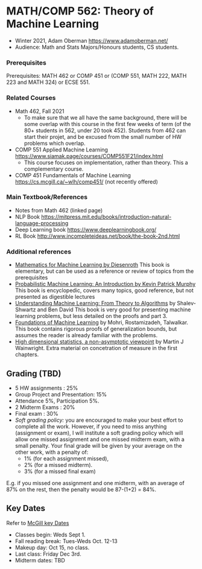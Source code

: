 # MATH/COMP 562: Theory of Machine Learning
- Winter 2021, Adam Oberman https://www.adamoberman.net/
- Audience: Math and Stats Majors/Honours students, CS students.
### Prerequisites
Prerequisites: MATH 462 or COMP 451 or (COMP 551, MATH 222, MATH 223 and MATH 324) or ECSE 551.
### Related Courses
- Math 462, Fall 2021
  - To make sure that we all have the same background, there will be some overlap with this course in the first few weeks of term (of the 80+ students in 562, under 20 took 452).   Students from 462 can start their projet, and be excused from the small number of HW problems which overlap.
- COMP 551 Applied Machine Learning https://www.siamak.page/courses/COMP551F21/index.html
  - This course focuses on implementation, rather than theory.  This a complementary course.
- COMP 451 Fundamentals of Machine Learning  https://cs.mcgill.ca/~wlh/comp451/ (not recently offered)

### Main Textbook/References
- Notes from Math 462 (linked page)
- NLP Book https://mitpress.mit.edu/books/introduction-natural-language-processing
- Deep Learning book  https://www.deeplearningbook.org/
- RL Book http://www.incompleteideas.net/book/the-book-2nd.html
### Additional references
- [Mathematics for Machine Learning by Diesenroth](https://mml-book.github.io/) This book is elementary, but can be used as a reference or review of topics from the prerequisites
- [Probabilistic Machine Learning: An Introduction by Kevin Patrick Murphy](https://probml.github.io/pml-book/book1.html) This book is encyclopedic, covers many topics, good reference, but not presented as digestible lectures
- [Understanding Machine Learning: From Theory to Algorithms](https://www.cs.huji.ac.il/~shais/UnderstandingMachineLearning/) by Shalev-Shwartz and Ben David  This book is very good for presenting machine learning problems, but less detailed on the proofs and part 3.
- [Foundations of Machine Learning](https://cs.nyu.edu/~mohri/mlbook/) by Mohri, Rostamizadeh, Talwalkar. This book contains rigorous proofs of generalization bounds, but assumes the reader is already familiar with the problems.
- [High dimensional statistics, a non-asymptotic viewpoint](https://people.eecs.berkeley.edu/~wainwrig/) by Martin J Wainwright.  Extra material on concetration of measure in the first chapters. 

## Grading (TBD)
- 5 HW assignments : 25%
- Group Project and Presentation: 15%
- Attendance 5%, Participation 5%.
- 2 Midterm Exams : 20%
- Final exam : 30%
- *Soft grading policy:* you are encouraged to make your best effort to complete all the work.  However, if you need to miss anything (assignment or exam), I will institute a soft grading policy which will allow one missed assignment and one missed midterm exam, with a small penalty.  Your final grade will be given by your average on the other work, with a penalty of:
  -   1% (for each assignment missed),
  -   2% (for a missed midterm).   
  -   3% (for a missed final exam)

E.g. if you missed one assignment and one midterm, with an average of 87% on the rest, then the penalty would be 87-(1+2) = 84%.  

## Key Dates
Refer to [McGill key Dates](https://www.mcgill.ca/importantdates/key-dates#Fall_2021)
- Classes begin: Weds Sept 1.
- Fall reading break: Tues-Weds Oct. 12-13
- Makeup day: Oct 15, no class.  
- Last class: Friday Dec 3rd.
- Midterm dates: TBD
